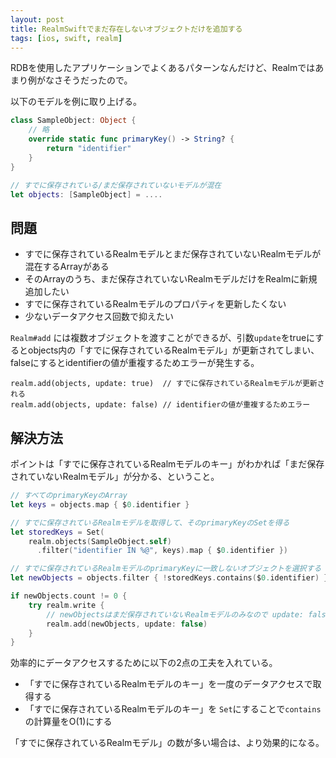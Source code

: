 ```yaml
---
layout: post
title: RealmSwiftでまだ存在しないオブジェクトだけを追加する
tags: [ios, swift, realm]
---
```


RDBを使用したアプリケーションでよくあるパターンなんだけど、Realmではあまり例がなさそうだったので。

以下のモデルを例に取り上げる。

```swift
class SampleObject: Object {
    // 略
    override static func primaryKey() -> String? {
        return "identifier"
    }
}

// すでに保存されている/まだ保存されていないモデルが混在
let objects: [SampleObject] = ....
```

## 問題
- すでに保存されているRealmモデルとまだ保存されていないRealmモデルが混在するArrayがある
- そのArrayのうち、まだ保存されていないRealmモデルだけをRealmに新規追加したい
- すでに保存されているRealmモデルのプロパティを更新したくない
- 少ないデータアクセス回数で抑えたい

`Realm#add` には複数オブジェクトを渡すことができるが、引数`update`をtrueにするとobjects内の「すでに保存されているRealmモデル」が更新されてしまい、falseにするとidentifierの値が重複するためエラーが発生する。

```
realm.add(objects, update: true)  // すでに保存されているRealmモデルが更新される
realm.add(objects, update: false) // identifierの値が重複するためエラー
```


## 解決方法
ポイントは「すでに保存されているRealmモデルのキー」がわかれば「まだ保存されていないRealmモデル」が分かる、ということ。

```swift
// すべてのprimaryKeyのArray
let keys = objects.map { $0.identifier }

// すでに保存されているRealmモデルを取得して、そのprimaryKeyのSetを得る
let storedKeys = Set(
    realm.objects(SampleObject.self)
      .filter("identifier IN %@", keys).map { $0.identifier })

// すでに保存されているRealmモデルのprimaryKeyに一致しないオブジェクトを選択する
let newObjects = objects.filter { !storedKeys.contains($0.identifier) }

if newObjects.count != 0 {
    try realm.write {
        // newObjectsはまだ保存されていないRealmモデルのみなので update: false
        realm.add(newObjects, update: false)
    }
}
```

効率的にデータアクセスするために以下の2点の工夫を入れている。

- 「すでに保存されているRealmモデルのキー」を一度のデータアクセスで取得する
- 「すでに保存されているRealmモデルのキー」を `Set`にすることで`contains`の計算量をO(1)にする

「すでに保存されているRealmモデル」の数が多い場合は、より効果的になる。
